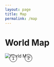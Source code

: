 ```yaml
---
layout: page
title: Map
permalink: /map
---
```

<!-- <iframe
  width="600"
  height="450"
  style="border:0"
  loading="lazy"
  allowfullscreen
  referrerpolicy="no-referrer-when-downgrade"
  src="https://www.google.com/maps/embed/v1/place?key=AIzaSyANx5ELozX0dIchLEQ7jAyVFV019xhsmeA&q=Space+Needle,Seattle+WA">
</iframe> -->

# World Map
<div style="position: relative; display: inline-block;">
    <img src="https://mirkoPortfolio.b-cdn.net/High-Resolution-World-Map-scaled.jpg" alt="World Map">
    <button style="position: absolute; top: 20%; left: 17%; background-color: rgba(255, 255, 255, 0.5); border: 1px solid black; border-radius: 15px; padding: 4px 8px; cursor: pointer;">
       1
    </button>
    <button style="position: absolute; top: 18%; left: 75%; background-color: rgba(255, 255, 255, 0.5); border: 1px solid black; border-radius: 15px; padding: 4px 8px; cursor: pointer;"; onclick = "/about">
       2
    </button>
</div>
